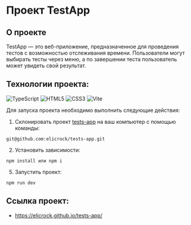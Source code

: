 # Проект TestApp

## О проекте
TestApp — это веб-приложение, предназначенное для проведения тестов с возможностью отслеживания времени. Пользователи могут выбирать тесты через меню, а по завершении теста пользователь может увидеть свой результат.

## Технологии проекта:
![TypeScript](https://img.shields.io/badge/-TypeScript-191919?style=for-the-badge&logo=TypeScript)
![HTML5](https://img.shields.io/badge/-HTML5-191919?style=for-the-badge&logo=HTML5&logoColor=red)
![CSS3](https://img.shields.io/badge/-CSS3-191919?style=for-the-badge&logo=CSS3&logoColor=blue)
![Vite](https://img.shields.io/badge/-Vite-191919?style=for-the-badge&logo=vite)

Для запуска проекта необходимо выполнить следующие действия:
1. Склонировать проект [tests-app](https://github.com/elicrock/tests-app) на ваш компьютер с помощью команды:
```
git@github.com:elicrock/tests-app.git
```
2. Установить зависимости:
```
npm install или npm i
```
5. Запустить проект:
```
npm run dev
```

## Ссылка проект:
* https://elicrock.github.io/tests-app/
